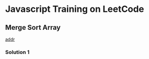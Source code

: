 # Javascript Training on LeetCode

## Merge Sort Array
[addr](https://leetcode.cn/problems/merge-sorted-array/description/?envType=study-plan-v2&envId=top-interview-150)

### Solution 1
